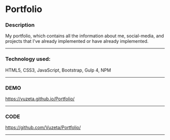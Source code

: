 # Portfolio

### Description 

My portfolio, which contains all the information about me, social-media, and projects that I've already implemented or have already implemented.

------------
### Technology used:

HTML5, CSS3, JavaScript, Bootstrap, Gulp 4, NPM

 ------------
### DEMO

https://vuzeta.github.io/Portfolio/

------------
### CODE

https://github.com/Vuzeta/Portfolio/

------------
